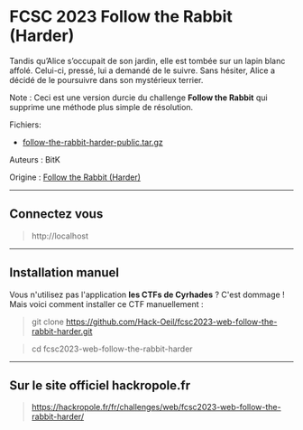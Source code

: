 # FCSC 2023 Follow the Rabbit (Harder)

Tandis qu’Alice s’occupait de son jardin, elle est tombée sur un lapin blanc affolé. Celui-ci, pressé, lui a demandé de le suivre. Sans hésiter, Alice a décidé de le poursuivre dans son mystérieux terrier.

Note : Ceci est une version durcie du challenge **Follow the Rabbit** qui supprime une méthode plus simple de résolution.


Fichiers:
- [follow-the-rabbit-harder-public.tar.gz](follow-the-rabbit-harder-public.tar.gz)



Auteurs : BitK


Origine : [Follow the Rabbit (Harder)](https://hackropole.fr/fr/challenges/web/fcsc2023-web-follow-the-rabbit-harder/)



-----------

## Connectez vous
> http://localhost


-----------


## Installation manuel
Vous n'utilisez pas l'application **les CTFs de Cyrhades** ? C'est dommage !
Mais voici comment installer ce CTF manuellement :

> git clone https://github.com/Hack-Oeil/fcsc2023-web-follow-the-rabbit-harder.git

> cd fcsc2023-web-follow-the-rabbit-harder


-----------


## Sur le site officiel hackropole.fr
> https://hackropole.fr/fr/challenges/web/fcsc2023-web-follow-the-rabbit-harder/